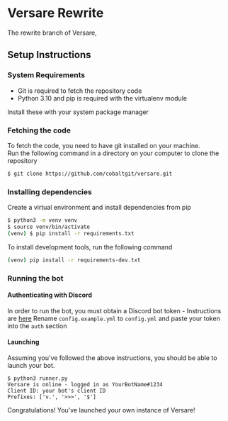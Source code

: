 # Versare Rewrite

The rewrite branch of Versare, 

## Setup Instructions

### System Requirements
* Git is required to fetch the repository code
* Python 3.10 and pip is required with the virtualenv module

Install these with your system package manager

### Fetching the code

To fetch the code, you need to have git installed on your machine.  
Run the following command in a directory on your computer to clone the repository
```bash
$ git clone https://github.com/cobaltgit/versare.git
```

### Installing dependencies

Create a virtual environment and install dependencies from pip
```bash
$ python3 -m venv venv
$ source venv/bin/activate
(venv) $ pip install -r requirements.txt
```

To install development tools, run the following command
```bash
(venv) pip install -r requirements-dev.txt
```

### Running the bot

#### Authenticating with Discord

In order to run the bot, you must obtain a Discord bot token - Instructions are [here](https://discordpy.readthedocs.io/en/stable/discord.html)
Rename `config.example.yml` to `config.yml` and paste your token into the `auth` section

#### Launching

Assuming you've followed the above instructions, you should be able to launch your bot.
```
$ python3 runner.py
Versare is online - logged in as YourBotName#1234
Client ID: your bot's client ID
Prefixes: ['v.', '>>>', '$']
```

Congratulations! You've launched your own instance of Versare!